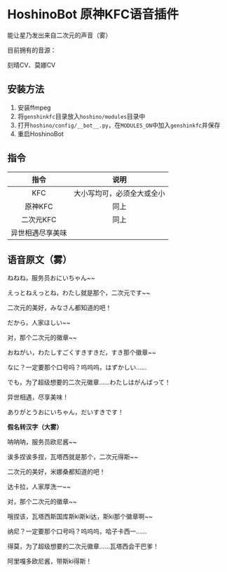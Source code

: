 # HoshinoBot 原神KFC语音插件

能让星乃发出来自二次元的声音（雾）



目前拥有的音源：

刻晴CV、莫娜CV

## 安装方法

1. 安装ffmpeg
2. 将`genshinkfc`目录放入`hoshino/modules`目录中
3. 打开`hoshino/config/__bot__.py`，在`MODULES_ON`中加入`genshinkfc`并保存
4. 重启HoshinoBot

## 指令

|       指令       |            说明            |
| :--------------: | :------------------------: |
|       KFC        | 大小写均可，必须全大或全小 |
|     原神KFC      |            同上            |
|    二次元KFC     |            同上            |
| 异世相遇尽享美味 |                            |

## 语音原文（雾）

ねねね，服务员おにいちゃん~~

えっとねえっとね，わたし就是那个，二次元です~~

二次元的美好，みなさん都知道的吧！

だから，人家ほしい~~

对，那个二次元的徽章~~

おねがい，わたしすごくすきすきだ，すき那个徽章~~

なに？一定要那个口号吗？呜呜呜，はずかしい……

でも，为了超级想要的二次元徽章……わたしはがんばって！

异世相遇，尽享美味！

ありがとうおにいちゃん，だいすきです！



**假名转汉字（大雾）**

呐呐呐，服务员欧尼酱~~

诶多捏诶多捏，瓦塔西就是那个，二次元得斯~~

二次元的美好，米娜桑都知道的吧！

达卡拉，人家厚洗一~~

对，那个二次元的徽章~~

哦捏该，瓦塔西斯国库斯ki斯ki达，斯ki那个徽章啊~~

纳尼？一定要那个口号吗？呜呜呜，哈子卡西一……

得莫，为了超级想要的二次元徽章……瓦塔西会干巴爹！

阿里嘎多欧尼酱，带斯ki得斯！